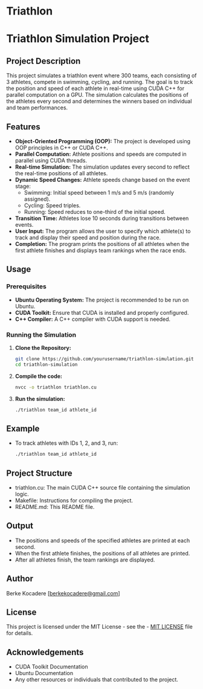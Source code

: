 # Triathlon
# Triathlon Simulation Project

## Project Description

This project simulates a triathlon event where 300 teams, each consisting of 3 athletes, compete in swimming, cycling, and running. The goal is to track the position and speed of each athlete in real-time using CUDA C++ for parallel computation on a GPU. The simulation calculates the positions of the athletes every second and determines the winners based on individual and team performances.

## Features

- **Object-Oriented Programming (OOP):** The project is developed using OOP principles in C++ or CUDA C++.
- **Parallel Computation:** Athlete positions and speeds are computed in parallel using CUDA threads.
- **Real-time Simulation:** The simulation updates every second to reflect the real-time positions of all athletes.
- **Dynamic Speed Changes:** Athlete speeds change based on the event stage:
  - Swimming: Initial speed between 1 m/s and 5 m/s (randomly assigned).
  - Cycling: Speed triples.
  - Running: Speed reduces to one-third of the initial speed.
- **Transition Time:** Athletes lose 10 seconds during transitions between events.
- **User Input:** The program allows the user to specify which athlete(s) to track and display their speed and position during the race.
- **Completion:** The program prints the positions of all athletes when the first athlete finishes and displays team rankings when the race ends.

## Usage

### Prerequisites

- **Ubuntu Operating System:** The project is recommended to be run on Ubuntu.
- **CUDA Toolkit:** Ensure that CUDA is installed and properly configured.
- **C++ Compiler:** A C++ compiler with CUDA support is needed.

### Running the Simulation

1. **Clone the Repository:**
   ```bash
   git clone https://github.com/yourusername/triathlon-simulation.git
   cd triathlon-simulation
2. **Compile the code:**
   ```bash
   nvcc -o triathlon triathlon.cu
3. **Run the simulation:**
   ```bash
   ./triathlon team_id athlete_id

## Example
- To track athletes with IDs 1, 2, and 3, run:
   ```bash
   ./triathlon team_id athlete_id

## Project Structure
- triathlon.cu: The main CUDA C++ source file containing the simulation logic.
- Makefile: Instructions for compiling the project.
- README.md: This README file.

## Output
- The positions and speeds of the specified athletes are printed at each second.
- When the first athlete finishes, the positions of all athletes are printed.
- After all athletes finish, the team rankings are displayed.

## Author
Berke Kocadere [berkekocadere@gmail.com]

## License
This project is licensed under the MIT License - see the - [MIT LICENSE](./LICENSE) file for details.

## Acknowledgements
- CUDA Toolkit Documentation
- Ubuntu Documentation
- Any other resources or individuals that contributed to the project.

